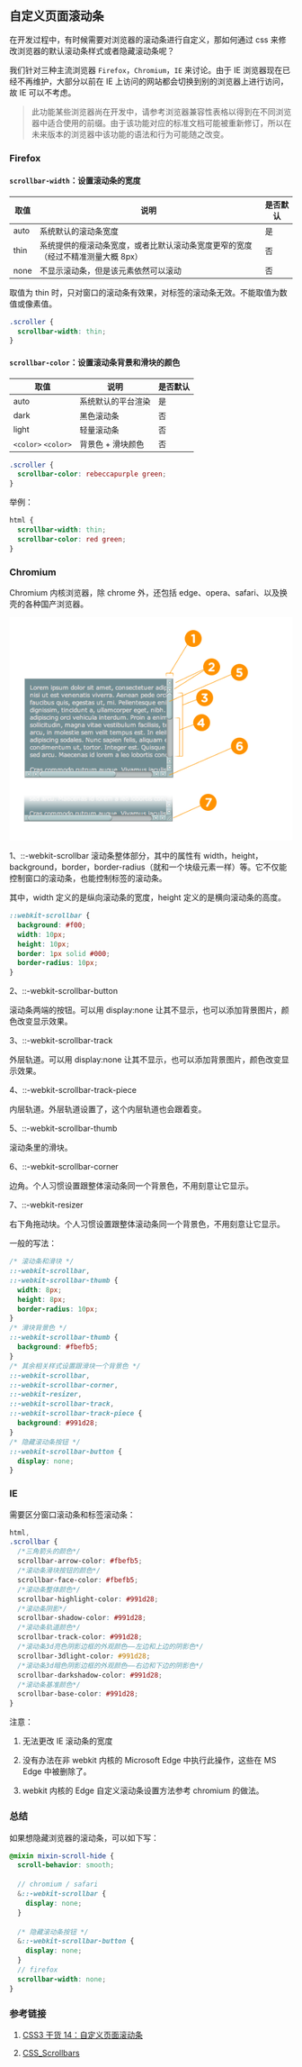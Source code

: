 ## 自定义页面滚动条

在开发过程中，有时候需要对浏览器的滚动条进行自定义，那如何通过 css 来修改浏览器的默认滚动条样式或者隐藏滚动条呢？

我们针对三种主流浏览器 `Firefox`，`Chromium`，`IE` 来讨论。由于 IE 浏览器现在已经不再维护，大部分以前在 IE 上访问的网站都会切换到别的浏览器上进行访问，故 IE 可以不考虑。

> 此功能某些浏览器尚在开发中，请参考浏览器兼容性表格以得到在不同浏览器中适合使用的前缀。由于该功能对应的标准文档可能被重新修订，所以在未来版本的浏览器中该功能的语法和行为可能随之改变。

### Firefox

#### `scrollbar-width`：设置滚动条的宽度

| 取值 | 说明                                                                             | 是否默认 |
| ---- | -------------------------------------------------------------------------------- | -------- |
| auto | 系统默认的滚动条宽度                                                             | 是       |
| thin | 系统提供的瘦滚动条宽度，或者比默认滚动条宽度更窄的宽度（经过不精准测量大概 8px） | 否       |
| none | 不显示滚动条，但是该元素依然可以滚动                                             | 否       |

取值为 thin 时，只对窗口的滚动条有效果，对标签的滚动条无效。不能取值为数值或像素值。

```scss
.scroller {
  scrollbar-width: thin;
}
```

#### `scrollbar-color`：设置滚动条背景和滑块的颜色

| 取值                | 说明               | 是否默认 |
| ------------------- | ------------------ | -------- |
| auto                | 系统默认的平台渲染 | 是       |
| dark                | 黑色滚动条         | 否       |
| light               | 轻量滚动条         | 否       |
| `<color>` `<color>` | 背景色 + 滑块颜色  | 否       |

```scss
.scroller {
  scrollbar-color: rebeccapurple green;
}
```

举例：

```scss
html {
  scrollbar-width: thin;
  scrollbar-color: red green;
}
```

### Chromium

Chromium 内核浏览器，除 chrome 外，还包括 edge、opera、safari、以及换壳的各种国产浏览器。

[![Chromium Scrollbar](./scrollbarparts.webp)](https://css-tricks.com/custom-scrollbars-in-webkit/)

1、::-webkit-scrollbar
滚动条整体部分，其中的属性有 width，height，background，border，border-radius（就和一个块级元素一样）等。它不仅能控制窗口的滚动条，也能控制标签的滚动条。

其中，width 定义的是纵向滚动条的宽度，height 定义的是横向滚动条的高度。

```scss
::webkit-scrollbar {
  background: #f00;
  width: 10px;
  height: 10px;
  border: 1px solid #000;
  border-radius: 10px;
}
```

2、::-webkit-scrollbar-button

滚动条两端的按钮。可以用 display:none 让其不显示，也可以添加背景图片，颜色改变显示效果。

3、::-webkit-scrollbar-track

外层轨道。可以用 display:none 让其不显示，也可以添加背景图片，颜色改变显示效果。

4、::-webkit-scrollbar-track-piece

内层轨道。外层轨道设置了，这个内层轨道也会跟着变。

5、::-webkit-scrollbar-thumb

滚动条里的滑块。

6、::-webkit-scrollbar-corner

边角。个人习惯设置跟整体滚动条同一个背景色，不用刻意让它显示。

7、::-webkit-resizer

右下角拖动块。个人习惯设置跟整体滚动条同一个背景色，不用刻意让它显示。

一般的写法：

```scss
/* 滚动条和滑块 */
::-webkit-scrollbar,
::-webkit-scrollbar-thumb {
  width: 8px;
  height: 8px;
  border-radius: 10px;
}
/* 滑块背景色 */
::-webkit-scrollbar-thumb {
  background: #fbefb5;
}
/* 其余相关样式设置跟滑块一个背景色 */
::-webkit-scrollbar,
::-webkit-scrollbar-corner,
::-webkit-resizer,
::-webkit-scrollbar-track,
::-webkit-scrollbar-track-piece {
  background: #991d28;
}
/* 隐藏滚动条按钮 */
::-webkit-scrollbar-button {
  display: none;
}
```

### IE

需要区分窗口滚动条和标签滚动条：

```scss
html,
.scrollbar {
  /*三角箭头的颜色*/
  scrollbar-arrow-color: #fbefb5;
  /*滚动条滑块按钮的颜色*/
  scrollbar-face-color: #fbefb5;
  /*滚动条整体颜色*/
  scrollbar-highlight-color: #991d28;
  /*滚动条阴影*/
  scrollbar-shadow-color: #991d28;
  /*滚动条轨道颜色*/
  scrollbar-track-color: #991d28;
  /*滚动条3d亮色阴影边框的外观颜色——左边和上边的阴影色*/
  scrollbar-3dlight-color: #991d28;
  /*滚动条3d暗色阴影边框的外观颜色——右边和下边的阴影色*/
  scrollbar-darkshadow-color: #991d28;
  /*滚动条基准颜色*/
  scrollbar-base-color: #991d28;
}
```

注意：

1. 无法更改 IE 滚动条的宽度

2. 没有办法在非 webkit 内核的 Microsoft Edge 中执行此操作，这些在 MS Edge 中被删除了。

3. webkit 内核的 Edge 自定义滚动条设置方法参考 chromium 的做法。

### 总结

如果想隐藏浏览器的滚动条，可以如下写：

```scss
@mixin mixin-scroll-hide {
  scroll-behavior: smooth;

  // chromium / safari
  &::-webkit-scrollbar {
    display: none;
  }

  /* 隐藏滚动条按钮 */
  &::-webkit-scrollbar-button {
    display: none;
  }
  // firefox
  scrollbar-width: none;
}
```

### 参考链接

1. [CSS3 干货 14：自定义页面滚动条](https://blog.csdn.net/weixin_42703239/article/details/105311582)

2. [CSS_Scrollbars](https://developer.mozilla.org/zh-CN/docs/Web/CSS/CSS_Scrollbars)
